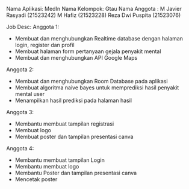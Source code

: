 Nama Aplikasi: MedIn
Nama Kelompok: Gtau
Nama Anggota : 
M Javier Rasyadi (21523242)
M Hafiz (21523228)
Reza Dwi Puspita (21523076)


Job Desc:
Anggota 1:
- Membuat dan menghubungkan Realtime database dengan halaman login, register dan profil
- Membuat halaman form pertanyaan gejala penyakit mental
- Membuat dan menghubungkan API Google Maps

Anggota 2:
- Membuat dan menghubungkan Room Database pada aplikasi
- Membuat algoritma naive bayes untuk memprediksi hasil penyakit mental user
- Menampilkan hasil prediksi pada halaman hasil

Anggota 3: 
- Membantu membuat tampilan registrasi
- Membuat logo
- Membuat poster dan tampilan presentasi canva

Anggota 4: 
- Membantu membuat tampilan Login
- Membantu membuat logo
- Membantu Poster dan tampilan presentasi canva
- Mencetak poster

